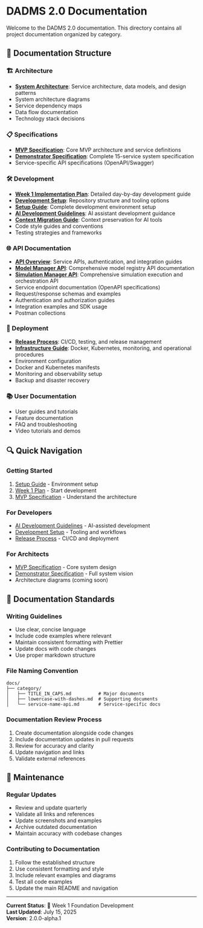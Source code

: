 # DADMS 2.0 Documentation

Welcome to the DADMS 2.0 documentation. This directory contains all project documentation organized by category.

## 📁 Documentation Structure

### 🏗️ Architecture
- **[System Architecture](architecture/README.md)**: Service architecture, data models, and design patterns
- System architecture diagrams
- Service dependency maps
- Data flow documentation
- Technology stack decisions

### 📋 Specifications
- **[MVP Specification](specifications/DADMS_MVP_SPECIFICATION.md)**: Core MVP architecture and service definitions
- **[Demonstrator Specification](specifications/DADMS_DEMONSTRATOR_SPECIFICATION.md)**: Complete 15-service system specification
- Service-specific API specifications (OpenAPI/Swagger)

### 🛠️ Development
- **[Week 1 Implementation Plan](development/DADMS_WEEK1_IMPLEMENTATION_PLAN.md)**: Detailed day-by-day development guide
- **[Development Setup](development/DEVELOPMENT_SETUP.md)**: Repository structure and tooling options  
- **[Setup Guide](development/SETUP_GUIDE.md)**: Complete development environment setup
- **[AI Development Guidelines](development/.ai-dev-guidelines.md)**: AI assistant development guidance
- **[Context Migration Guide](development/DADMS_CONTEXT_MIGRATION_GUIDE.md)**: Context preservation for AI tools
- Code style guides and conventions
- Testing strategies and frameworks

### 🌐 API Documentation
- **[API Overview](api/README.md)**: Service APIs, authentication, and integration guides
- **[Model Manager API](api/model_manager_api_endpoints.md)**: Comprehensive model registry API documentation
- **[Simulation Manager API](api/simulation_manager_api_endpoints.md)**: Comprehensive simulation execution and orchestration API
- Service endpoint documentation (OpenAPI specifications)
- Request/response schemas and examples
- Authentication and authorization guides
- Integration examples and SDK usage
- Postman collections

### 🚀 Deployment
- **[Release Process](deployment/RELEASE_PROCESS.md)**: CI/CD, testing, and release management
- **[Infrastructure Guide](deployment/README.md)**: Docker, Kubernetes, monitoring, and operational procedures
- Environment configuration
- Docker and Kubernetes manifests
- Monitoring and observability setup
- Backup and disaster recovery

### 📚 User Documentation
- User guides and tutorials
- Feature documentation
- FAQ and troubleshooting
- Video tutorials and demos

## 🔍 Quick Navigation

### Getting Started
1. [Setup Guide](development/SETUP_GUIDE.md) - Environment setup
2. [Week 1 Plan](development/DADMS_WEEK1_IMPLEMENTATION_PLAN.md) - Start development
3. [MVP Specification](specifications/DADMS_MVP_SPECIFICATION.md) - Understand the architecture

### For Developers
- [AI Development Guidelines](development/.ai-dev-guidelines.md) - AI-assisted development
- [Development Setup](development/DEVELOPMENT_SETUP.md) - Tooling and workflows
- [Release Process](deployment/RELEASE_PROCESS.md) - CI/CD and deployment

### For Architects
- [MVP Specification](specifications/DADMS_MVP_SPECIFICATION.md) - Core system design
- [Demonstrator Specification](specifications/DADMS_DEMONSTRATOR_SPECIFICATION.md) - Full system vision
- Architecture diagrams (coming soon)

## 📖 Documentation Standards

### Writing Guidelines
- Use clear, concise language
- Include code examples where relevant
- Maintain consistent formatting with Prettier
- Update docs with code changes
- Use proper markdown structure

### File Naming Convention
```
docs/
├── category/
│   ├── TITLE_IN_CAPS.md          # Major documents
│   ├── lowercase-with-dashes.md  # Supporting documents
│   └── service-name-api.md       # Service-specific docs
```

### Documentation Review Process
1. Create documentation alongside code changes
2. Include documentation updates in pull requests
3. Review for accuracy and clarity
4. Update navigation and links
5. Validate external references

## 🔄 Maintenance

### Regular Updates
- Review and update quarterly
- Validate all links and references
- Update screenshots and examples
- Archive outdated documentation
- Maintain accuracy with codebase changes

### Contributing to Documentation
1. Follow the established structure
2. Use consistent formatting and style
3. Include relevant examples and diagrams
4. Test all code examples
5. Update the main README and navigation

---

**Current Status**: 📍 Week 1 Foundation Development  
**Last Updated**: July 15, 2025  
**Version**: 2.0.0-alpha.1
